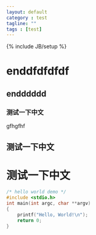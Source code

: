 ```yaml
---
layout: default
category : test
tagline: ""
tags : [test]
---
```

{% include JB/setup %}



# enddfdfdfdf

## endddddd

### 测试一下中文

gfhgfhf

## 测试一下中文

# 测试一下中文

```c
/* hello world demo */
#include <stdio.h>
int main(int argc, char **argv)
{
    printf("Hello, World!\n");
    return 0;
}
```